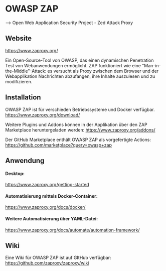 # OWASP ZAP
--> Open Web Application Security Project - Zed Attack Proxy

## Website
https://www.zaproxy.org/

Ein Open-Source-Tool von OWASP, das einen dynamischen Penetration Test von Webanwendungen ermöglicht.
ZAP funktioniert wie eine "Man-in-the-Middle"-Attack: es versucht als Proxy zwischen dem Browser und der Webapplikation Nachrichten abzufangen, ihre Inhalte auszulesen und zu modifizieren. 

## Installation

OWASP ZAP ist für verschieden Betriebssysteme und Docker verfügbar.
https://www.zaproxy.org/download/

Weitere Plugins und Addons können in der Applikation über den ZAP Marketplace heruntergeladen werden:
https://www.zaproxy.org/addons/

Der GitHub Marketplace enthält OWASP ZAP als vorgefertigte Actions:
https://github.com/marketplace?query=owasp+zap

## Anwendung

#### Desktop:
https://www.zaproxy.org/getting-started


#### Automatisierung mittels Docker-Container:
https://www.zaproxy.org/docs/docker/

#### Weitere Automatisierung über YAML-Datei:
https://www.zaproxy.org/docs/automate/automation-framework/

## Wiki
Eine Wiki für OWASP ZAP ist auf GItHub verfügbar:
https://github.com/zaproxy/zaproxy/wiki

